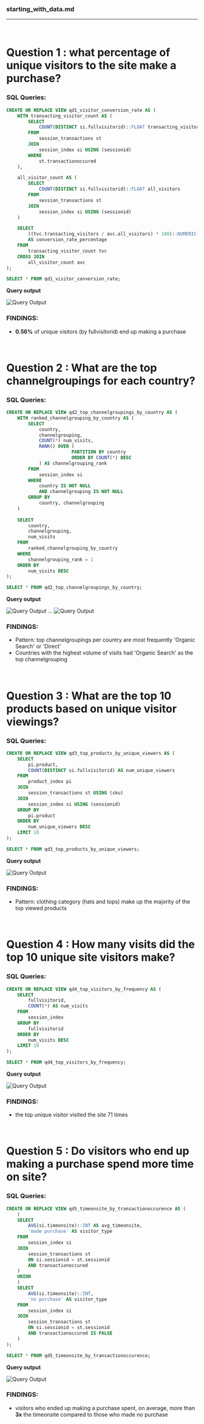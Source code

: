 ### starting_with_data.md
---
&nbsp;

# Question 1 : what percentage of unique visitors to the site make a purchase?

### SQL Queries:
```SQL
CREATE OR REPLACE VIEW qd1_visitor_conversion_rate AS (
	WITH transacting_visitor_count AS (
		SELECT
			COUNT(DISTINCT si.fullvisitorid)::FLOAT transacting_visitors
		FROM
			session_transactions st
		JOIN
			session_index si USING (sessionid)
		WHERE
			st.transactionoccured
	),

	all_visitor_count AS (
		SELECT
			COUNT(DISTINCT si.fullvisitorid)::FLOAT all_visitors
		FROM
			session_transactions st
		JOIN
			session_index si USING (sessionid)
	)

	SELECT
		((tvc.transacting_visitors / avc.all_visitors) * 100)::NUMERIC(10,2)
		AS conversion_rate_percentage
	FROM
		transacting_visitor_count tvc
	CROSS JOIN
		all_visitor_count avc
);

SELECT * FROM qd1_visitor_conversion_rate;
```

**Query output**

![Query Output](https://drive.google.com/uc?export=view&id=1-pwW0O0SuI3xyhUl3zr90FLsDDwXaV2T)

### FINDINGS:
- **0.56%** of unique visitors (by fullvisitorid) end up making a purchase

&nbsp;

# Question 2 : What are the top channelgroupings for each country?

### SQL Queries:
```SQL
CREATE OR REPLACE VIEW qd2_top_channelgroupings_by_country AS (
	WITH ranked_channelgrouping_by_country AS (
		SELECT
			country,
			channelgrouping,
			COUNT(*) num_visits,
			RANK() OVER (
						PARTITION BY country
						ORDER BY COUNT(*) DESC
			) AS channelgrouping_rank
		FROM
			session_index si
		WHERE
			country IS NOT NULL
			AND channelgrouping IS NOT NULL
		GROUP BY
			country, channelgrouping
	)
	
	SELECT
		country,
		channelgrouping,
		num_visits
	FROM
		ranked_channelgrouping_by_country
	WHERE
		channelgrouping_rank = 1
	ORDER BY 
		num_visits DESC
);

SELECT * FROM qd2_top_channelgroupings_by_country;
```

**Query output**

![Query Output](https://drive.google.com/uc?export=view&id=1-ljnsFmmlUJ3jAiaM22Yd245mYXDgjwa) ... 
![Query Output](https://drive.google.com/uc?export=view&id=1-eDssKyGIo9uu39psRTRZ2N0JMZVGaUx)

### FINDINGS:
- Pattern: top channelgroupings per country are most frequently 'Organic Search' or 'Direct'
- Countries with the highest volume of visits had 'Organic Search' as the top channelgrouping

&nbsp;

# Question 3 : What are the top 10 products based on unique visitor viewings?

### SQL Queries:
```SQL
CREATE OR REPLACE VIEW qd3_top_products_by_unique_viewers AS (
	SELECT
		pi.product,
		COUNT(DISTINCT si.fullvisitorid) AS num_unique_viewers
	FROM
		product_index pi
	JOIN
		session_transactions st USING (sku)
	JOIN
		session_index si USING (sessionid)
	GROUP BY
		pi.product
	ORDER BY
		num_unique_viewers DESC
	LIMIT 10
);

SELECT * FROM qd3_top_products_by_unique_viewers;
```

**Query output**

![Query Output](https://drive.google.com/uc?export=view&id=1-r2tik6a52887ussJCntc5hWDgVlZI1Q)

### FINDINGS:
- Pattern: clothing category (hats and tops) make up the majority of the top viewed products

&nbsp;

# Question 4 : How many visits did the top 10 unique site visitors make?

### SQL Queries:
```SQL
CREATE OR REPLACE VIEW qd4_top_visitors_by_frequency AS (
	SELECT
		fullvisitorid,
		COUNT(*) AS num_visits
	FROM
		session_index
	GROUP BY
		fullvisitorid
	ORDER BY
		num_visits DESC
	LIMIT 10
);

SELECT * FROM qd4_top_visitors_by_frequency;
```

**Query output**

![Query Output](https://drive.google.com/uc?export=view&id=1-sv4eLFcLZxKUwWz2teVI_HRV5AhY7Jb)

### FINDINGS:
- the top unique visitor visited the site 71 times

&nbsp;

# Question 5 : Do visitors who end up making a purchase spend more time on site?

### SQL Queries:
```SQL
CREATE OR REPLACE VIEW qd5_timeonsite_by_transactionoccurence AS (
	(
	SELECT
		AVG(si.timeonsite)::INT AS avg_timeonsite,
		'made purchase' AS visitor_type
	FROM
		session_index si
	JOIN
		session_transactions st
		ON si.sessionid = st.sessionid
		AND transactionoccured
	)
	UNION
	(
	SELECT
		AVG(si.timeonsite)::INT,
		'no purchase' AS visitor_type
	FROM
		session_index si
	JOIN
		session_transactions st
		ON si.sessionid = st.sessionid
		AND transactionoccured IS FALSE
	)
);

SELECT * FROM qd5_timeonsite_by_transactionoccurence;
```

**Query output**

![Query Output](https://drive.google.com/uc?export=view&id=105EpnS3J-w8DdPdlyeWU5N1QYqFtttQq)

### FINDINGS:
- visitors who ended up making a purchase spent, on average, more than **3x** the timeonsite compared to those who made no purchase

&nbsp;